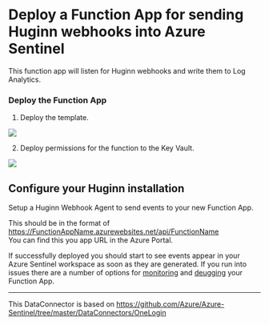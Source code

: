 # Deploy a Function App for sending Huginn webhooks into Azure Sentinel

This function app will listen for Huginn webhooks and write them to Log Analytics.

### Deploy the Function App

1.  Deploy the template.

<a href="https://portal.azure.com/#create/Microsoft.Template/uri/https%3A%2F%2Fraw.githubusercontent.com%2Fcantino%2FAzure-Sentinel-Huginn-DataConnector%2Fmaster%2Fazuredeploy.json" target="_blank">
    <img src="https://aka.ms/deploytoazurebutton" />
</a>


2. Deploy permissions for the function to the Key Vault.

<a href="https://portal.azure.com/#create/Microsoft.Template/uri/https%3A%2F%2Fraw.githubusercontent.com%2Fcantino%2FAzure-Sentinel-Huginn-DataConnector%2Fmaster%2Fazuredeploy_kv.json" target="_blank">
    <img src="https://aka.ms/deploytoazurebutton" />
</a>

## Configure your Huginn installation

Setup a Huginn Webhook Agent to send events to your new Function App. 

This should be in the format of https://FunctionAppName.azurewebsites.net/api/FunctionName<br>
You can find this you app URL in the Azure Portal.  


If successfully deployed you should start to see events appear in your Azure Sentinel workspace as soon as they are generated.
If you run into issues there are a number of options for [monitoring](https://docs.microsoft.com/en-us/azure/azure-functions/functions-monitoring?tabs=cmd) and [deugging](https://docs.microsoft.com/en-us/azure/azure-functions/functions-debug-powershell-local) your Function App.

---

This DataConnector is based on https://github.com/Azure/Azure-Sentinel/tree/master/DataConnectors/OneLogin